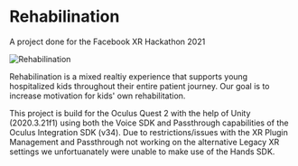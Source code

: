 # Rehabilination
A project done for the Facebook XR Hackathon 2021

![Rehabilination](https://i.imgur.com/YDfAEfb.png)

Rehabilination is a mixed realtiy experience that supports young hospitalized kids throughout their entire patient journey. Our goal is to increase motivation for kids' own rehabilitation.

This project is build for the Oculus Quest 2 with the help of Unity (2020.3.21f1) using both the Voice SDK and Passthrough capabilities of the Oculus Integration SDK (v34). Due to restrictions/issues with the XR Plugin Management and Passthrough not working on the alternative Legacy XR settings we unfortuanately were unable to make use of the Hands SDK.